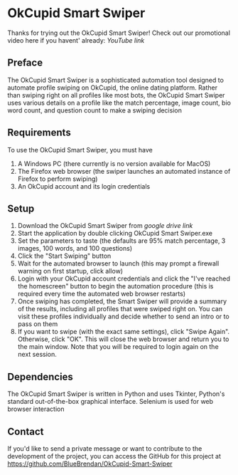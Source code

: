 # OkCupid Smart Swiper

Thanks for trying out the OkCupid Smart Swiper! Check out our promotional video here if you havent' already: *YouTube link*

## Preface
The OkCupid Smart Swiper is a sophisticated automation tool designed to automate profile swiping on OkCupid, the online dating platform. Rather than swiping right on all profiles like most bots, the OkCupid Smart Swiper uses various details on a profile like the match percentage, image count, bio word count, and question count to make a swiping decision 

## Requirements
To use the OkCupid Smart Swiper, you must have
1. A Windows PC (there currently is no version available for MacOS)
2. The Firefox web browser (the swiper launches an automated instance of Firefox to perform swiping)
3. An OkCupid account and its login credentials

## Setup
1. Download the OkCupid Smart Swiper from *google drive link*
2. Start the application by double clicking OkCupid Smart Swiper.exe
3. Set the parameters to taste (the defaults are 95% match percentage, 3 images, 100 words, and 100 questions)
4. Click the "Start Swiping" button
5. Wait for the automated browser to launch (this may prompt a firewall warning on first startup, click allow)
6. Login with your OkCupid account credentials and click the "I've reached the homescreen" button to begin the automation procedure (this is required every time the automated web browser restarts)
7. Once swiping has completed, the Smart Swiper will provide a summary of the results, including all profiles that were swiped right on. You can visit these profiles individually and decide whether to send an intro or to pass on them
8. If you want to swipe (with the exact same settings), click "Swipe Again". Otherwise, click "OK". This will close the web browser and return you to the main window. Note that you will be required to login again on the next session.

## Dependencies
The OkCupid Smart Swiper is written in Python and uses Tkinter, Python's standard out-of-the-box graphical interface. Selenium is used for web browser interaction

## Contact
If you'd like to send a private message or want to contribute to the development of the project, you can access the GitHub for this project at https://github.com/BlueBrendan/OkCupid-Smart-Swiper
